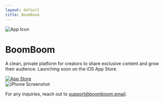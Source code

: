 ```yaml
---
layout: default
title: BoomBoom
---
```


<div class="landing-container">
  <div class="left-section">
    <img src="/assets/images/your-app-icon.png" alt="App Icon" class="logo" />
    <h1>BoomBoom</h1>
    <p>
      A clean, private platform for creators to share exclusive content and grow their audience. Launching soon on the iOS App Store.
    </p>
    <a href="#">
      <img src="/assets/images/app-store-badge.svg" alt="App Store" class="store-badge" />
    </a>
  </div>
  <div class="right-section">
    <img src="/assets/images/screen.png" alt="iPhone Screenshot" class="phone" />
  </div>
</div>

<!-- 
---
layout: default
title: BoomBoom
---

# We're under construction, check back soon!

##Coming soon to the iOS App Store

# BoomBoom Directory 

### Review our terms and policies:  
-->

<!-- - 📜 [Terms of Service](./tos) (coming soon) -->
<!-- - 🔒 [Privacy Policy](./privacy-policy) (coming soon) -->
<!-- - 🤝 [Community Guidelines](./community-guidelines) (coming soon) -->

For any inquiries, reach out to [support@boomboom.email](mailto:support@boomboom.email).
